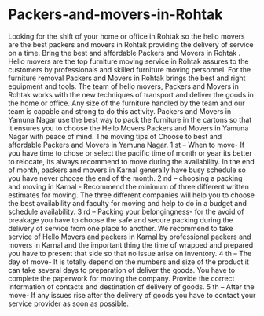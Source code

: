 # Packers-and-movers-in-Rohtak
Looking for the shift of your home or office in Rohtak so the hello movers are the best packers and movers in Rohtak providing the delivery of service on a time.
Bring the best and affordable Packers and Movers in Rohtak .
Hello movers are the top furniture moving service in Rohtak  assures to the customers by professionals and skilled furniture moving personnel. For the furniture removal Packers and Movers in Rohtak  brings the best and right equipment and tools. The team of hello movers, Packers and Movers in Rohtak  works with the new techniques of transport and deliver the goods in the home or office. Any size of the furniture handled by the team and our team is capable and strong to do this activity. Packers and Movers in Yamuna Nagar use the best way to pack the furniture in the cartons so that it ensures you to choose the Hello Movers Packers and Movers in Yamuna Nagar with peace of mind.
The moving tips of Choose to best and affordable Packers and Movers in Yamuna Nagar.
1 st – When to move- If you have time to chose or select the pacific time of month or year its better to relocate, its always recommend to move during the availability. In the end of month, packers and movers in Karnal generally have busy schedule so you have never choose the end of the month.
2 nd – choosing a packing and moving in Karnal - Recommend the minimum of three different written estimates for moving. The three different companies will help you to choose the best availability and faculty for moving and help to do in a budget and schedule availability.
3 rd – Packing your belongingness- for the avoid of breakage you have to choose the safe and secure packing during the delivery of service from one place to another. We recommend to take service of Hello Movers and packers in Karnal by professional packers and movers in Karnal and the important thing the time of wrapped and prepared you have to present that side so that no issue arise on inventory.
4 th – The day of move- It is totally depend on the numbers and size of the product it can take several days to preparation of deliver the goods. You have to complete the paperwork for moving the company. Provide the correct information of contacts and destination of delivery of goods.
5 th – After the move- If any issues rise after the delivery of goods you have to contact your service provider as soon as possible.
